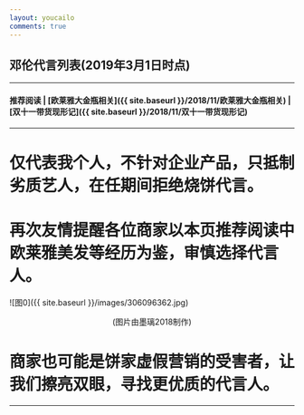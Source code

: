 ```yaml
---
layout: youcailo
comments: true
---
```


## 邓伦代言列表(2019年3月1日时点)

---
#### 推荐阅读 | [欧莱雅大金瓶相关]({{ site.baseurl }}/2018/11/欧莱雅大金瓶相关) | [双十一带货现形记]({{ site.baseurl }}/2018/11/双十一带货现形记)
---

# 仅代表我个人，不针对企业产品，只抵制劣质艺人，在任期间拒绝烧饼代言。
# 再次友情提醒各位商家以本页推荐阅读中欧莱雅美发等经历为鉴，审慎选择代言人。

![图0]({{ site.baseurl }}/images/306096362.jpg)
<center>(图片由墨璃2018制作)</center>

# 商家也可能是饼家虚假营销的受害者，让我们擦亮双眼，寻找更优质的代言人。

---
